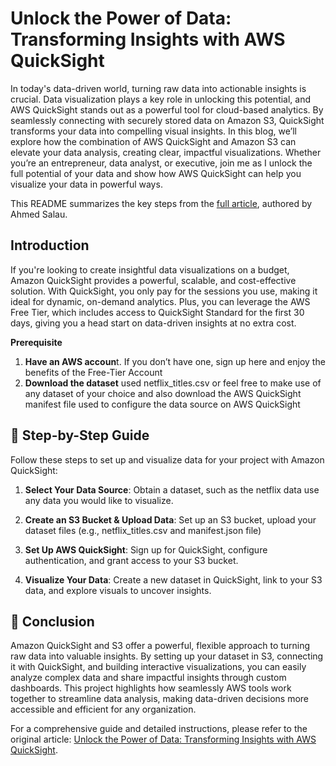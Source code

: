 # Unlock the Power of Data: Transforming Insights with AWS QuickSight
In today's data-driven world, turning raw data into actionable insights is crucial. Data visualization plays a key role in unlocking this potential, and AWS QuickSight stands out as a powerful tool for cloud-based analytics. By seamlessly connecting with securely stored data on Amazon S3, QuickSight transforms your data into compelling visual insights. In this blog, we’ll explore how the combination of AWS QuickSight and Amazon S3 can elevate your data analysis, creating clear, impactful visualizations. Whether you’re an entrepreneur, data analyst, or executive, join me as I unlock the full potential of your data and show how AWS QuickSight can help you visualize your data in powerful ways.

This README summarizes the key steps from the [full article](https://medon.hashnode.dev/unlock-the-power-of-data-transforming-insights-with-aws-quicksight), authored by Ahmed Salau.

## Introduction
If you're looking to create insightful data visualizations on a budget, Amazon QuickSight provides a powerful, scalable, and cost-effective solution. With QuickSight, you only pay for the sessions you use, making it ideal for dynamic, on-demand analytics. Plus, you can leverage the AWS Free Tier, which includes access to QuickSight Standard for the first 30 days, giving you a head start on data-driven insights at no extra cost.

**Prerequisite**

1. **Have an AWS accoun**t. If you don’t have one, sign up here and enjoy the benefits of the Free-Tier Account
2. **Download the dataset** used netflix_titles.csv or feel free to make use of any dataset of your choice and also download the AWS QuickSight manifest file used to configure the data source on AWS QuickSight

## 📝 Step-by-Step Guide
Follow these steps to set up and visualize data for your project with Amazon QuickSight:

1. **Select Your Data Source**: Obtain a dataset, such as the netflix data use any data you would like to visualize.

2. **Create an S3 Bucket & Upload Data**: Set up an S3 bucket, upload your dataset files (e.g., netflix_titles.csv and manifest.json file)

3. **Set Up AWS QuickSight**: Sign up for QuickSight, configure authentication, and grant access to your S3 bucket.

4. **Visualize Your Data**: Create a new dataset in QuickSight, link to your S3 data, and explore visuals to uncover insights.



## 🎉 Conclusion 
Amazon QuickSight and S3 offer a powerful, flexible approach to turning raw data into valuable insights. By setting up your dataset in S3, connecting it with QuickSight, and building interactive visualizations, you can easily analyze complex data and share impactful insights through custom dashboards. This project highlights how seamlessly AWS tools work together to streamline data analysis, making data-driven decisions more accessible and efficient for any organization.

For a comprehensive guide and detailed instructions, please refer to the original article: [Unlock the Power of Data: Transforming Insights with AWS QuickSight](https://medon.hashnode.dev/unlock-the-power-of-data-transforming-insights-with-aws-quicksight).


